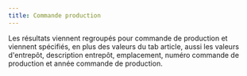 ```yaml
---
title: Commande production
---
```


Les résultats viennent regroupés pour commande de production et viennent spécifiés, en plus des valeurs du tab article, aussi les valeurs d'entrepôt, description entrepôt, emplacement, numéro commande de production et année commande de production.







